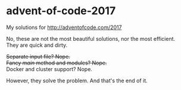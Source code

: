 # advent-of-code-2017
My solutions for http://adventofcode.com/2017

No, these are not the most beautiful solutions, nor the most efficient.  
They are quick and dirty.  

~~Separate input file? Nope.~~  
~~Fancy *main* method and modules? Nope.~~  
Docker and cluster support? Nope.  

However, they solve the problem. And that's the end of it.
